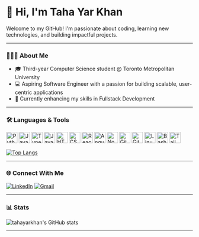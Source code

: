 # 👋 Hi, I'm Taha Yar Khan 

Welcome to my GitHub! I'm passionate about coding, learning new technologies, and building impactful projects.

---

### 👨🏽‍💻 About Me

- 🎓 Third-year Computer Science student @ Toronto Metropolitan University  
- 💻 Aspiring Software Engineer with a passion for building scalable, user-centric applications  
- 🚀 Currently enhancing my skills in Fullstack Development

---

### 🛠️ Languages & Tools

<p align="left">
  <img src="https://cdn.jsdelivr.net/gh/devicons/devicon/icons/python/python-plain.svg" width="30" alt="Python"/>
  <img src="https://cdn.jsdelivr.net/gh/devicons/devicon/icons/java/java-original.svg" width="30" alt="Java"/>
  <img src="https://cdn.jsdelivr.net/gh/devicons/devicon/icons/typescript/typescript-plain.svg" width="30" alt="TypeScript"/>
  <img src="https://cdn.jsdelivr.net/gh/devicons/devicon/icons/javascript/javascript-plain.svg" width="30" alt="JavaScript"/>
  <img src="https://cdn.jsdelivr.net/gh/devicons/devicon/icons/html5/html5-plain.svg" width="30" alt="HTML"/>
  <img src="https://cdn.jsdelivr.net/gh/devicons/devicon/icons/css3/css3-plain.svg" width="30" alt="CSS"/>
  <img src="https://cdn.jsdelivr.net/gh/devicons/devicon/icons/react/react-original.svg" width="30" alt="React"/>
  <img src="https://cdn.jsdelivr.net/gh/devicons/devicon/icons/angularjs/angularjs-plain.svg" width="30" alt="Angular"/>
  <img src="https://cdn.jsdelivr.net/gh/devicons/devicon/icons/nodejs/nodejs-original.svg" width="30" alt="Node.js"/>
  <img src="https://cdn.jsdelivr.net/gh/devicons/devicon/icons/git/git-original.svg" width="30" alt="Git"/>
  <img src="https://cdn.jsdelivr.net/gh/devicons/devicon/icons/github/github-original.svg" width="30" alt="GitHub"/>
  <img src="https://cdn.jsdelivr.net/gh/devicons/devicon/icons/linux/linux-original.svg" width="30" alt="Linux"/>
  <img src="https://cdn.jsdelivr.net/gh/devicons/devicon/icons/bash/bash-original.svg" width="30" alt="Bash"/>
  <img src="https://cdn.jsdelivr.net/gh/devicons/devicon/icons/tailwindcss/tailwindcss-original.svg" width="30" alt="Tailwind"/>
</p>


[![Top Langs](https://github-readme-stats.vercel.app/api/top-langs/?username=tahayarkhan&layout=donut)](https://github.com/tahayarkhan/github-readme-stats)

---

### 🌐 Connect With Me

[![LinkedIn](https://img.shields.io/badge/LinkedIn-0A66C2?style=for-the-badge&logo=linkedin&logoColor=white)](https://www.linkedin.com/in/taha-yar-khan/)
[![Gmail](https://img.shields.io/badge/Gmail-D14836?style=for-the-badge&logo=gmail&logoColor=white)](mailto:tahayarkhan03@gmail.com)

---

### 📊 Stats

![tahayarkhan's GitHub stats](https://github-readme-stats.vercel.app/api?username=tahayarkhan&show_icons=true&theme=gruvbox)

---
